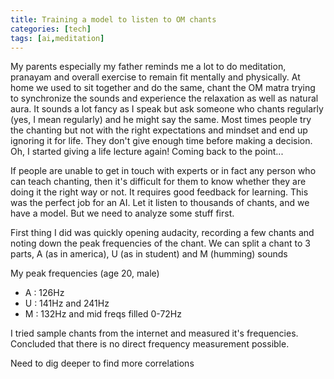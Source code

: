 ```yaml
---
title: Training a model to listen to OM chants
categories: [tech]
tags: [ai,meditation]
---
```


My parents especially my father reminds me a lot to do meditation, pranayam and overall exercise to remain fit mentally and physically. At home we used to sit together and do the same, chant the OM matra trying to synchronize the sounds and experience the relaxation as well as natural aura. It sounds a lot fancy as I speak but ask someone who chants regularly (yes, I mean regularly) and he might say the same. Most times people try the chanting but not with the right expectations and mindset and end up ignoring it for life. They don't give enough time before making a decision. Oh, I started giving a life lecture again! Coming back to the point...

If people are unable to get in touch with experts or in fact any person who can teach chanting, then it's difficult for them to know whether they are doing it the right way or not. It requires good feedback for learning. This was the perfect job for an AI. Let it listen to thousands of chants, and we have a model. But we need to analyze some stuff first.

First thing I did was quickly opening audacity, recording a few chants and noting down the peak frequencies of the chant. We can split a chant to 3 parts, A (as in america), U (as in student) and M (humming) sounds

My peak frequencies (age 20, male)

- A : 126Hz
- U : 141Hz and 241Hz
- M : 132Hz and mid freqs filled 0-72Hz

I tried sample chants from the internet and measured it's frequencies.
Concluded that there is no direct frequency measurement possible.

Need to dig deeper to find more correlations
